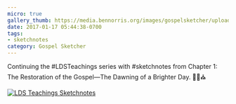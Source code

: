 ```yaml
---
micro: true
gallery_thumb: https://media.bennorris.org/images/gospelsketcher/uploads/2018/b5f38af946.jpg
date: 2017-01-17 05:44:38-0700
tags:
- sketchnotes
category: Gospel Sketcher
---
```


Continuing the #LDSTeachings series with #sketchnotes from Chapter 1: The Restoration of the Gospel—The Dawning of a Brighter Day. ✍🏼⛪️

[![LDS Teachings Sketchnotes](https://media.bennorris.org/images/gospelsketcher/uploads/2018/b5f38af946.jpg)](https://media.bennorris.org/images/gospelsketcher/uploads/2018/b5f38af946.jpg)